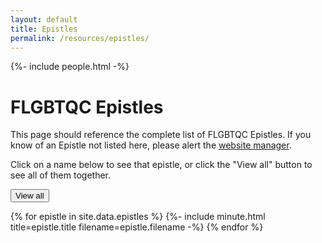 ```yaml
---
layout: default
title: Epistles
permalink: /resources/epistles/
---
```

{%- include people.html -%}

# FLGBTQC Epistles

This page should reference the complete list of FLGBTQC Epistles. If you know of an Epistle not listed here, please alert the [website manager](mailto:{{website_manager.email}}).

Click on a name below to see that epistle, or click the "View all" button to see all of them together.

<button class='btn' id='view-all'>View all</button>

<div id='epistles'>
  {% for epistle in site.data.epistles %}
    {%- include minute.html title=epistle.title filename=epistle.filename -%}
  {% endfor %}
</div>
